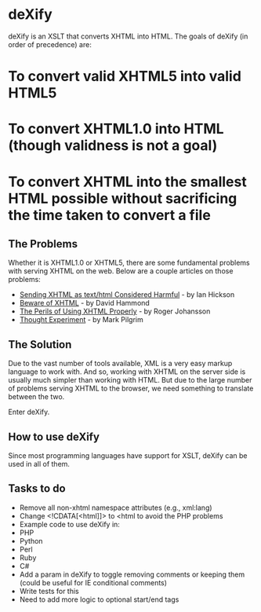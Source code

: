 deXify
======
deXify is an XSLT that converts XHTML into HTML. The goals of deXify (in order of precedence) are:
 # To convert valid XHTML5 into valid HTML5
 # To convert XHTML1.0 into HTML (though validness is not a goal)
 # To convert XHTML into the smallest HTML possible without sacrificing the time taken to convert a file

The Problems
------------
Whether it is XHTML1.0 or XHTML5, there are some fundamental problems with serving XHTML on the web. Below are a couple articles on those problems:

 * [Sending XHTML as text/html Considered Harmful](http://hixie.ch/advocacy/xhtml) - by Ian Hickson
 * [Beware of XHTML](http://www.webdevout.net/articles/beware-of-xhtml) - by David Hammond
 * [The Perils of Using XHTML Properly](http://www.456bereastreet.com/archive/200501/the_perils_of_using_xhtml_properly/) - by Roger Johansson
 * [Thought Experiment](http://diveintomark.org/archives/2004/01/14/thought_experiment) - by Mark Pilgrim

The Solution
------------
Due to the vast number of tools available, XML is a very easy markup language to work with. And so, working with XHTML on the server side is usually much simpler than working with HTML. But due to the large number of problems serving XHTML to the browser, we need something to translate between the two.

Enter deXify.

How to use deXify
-----------------
Since most programming languages have support for XSLT, deXify can be used in all of them.

Tasks to do
-----------
 * Remove all non-xhtml namespace attributes (e.g., xml:lang)
 * Change <!CDATA[<html]]> to &lt;html to avoid the PHP problems
 * Example code to use deXify in:
  * PHP
  * Python
  * Perl
  * Ruby
  * C#
 * Add a param in deXify to toggle removing comments or keeping them (could be useful for IE conditional comments)
  * Write tests for this
  * Need to add more logic to optional start/end tags
